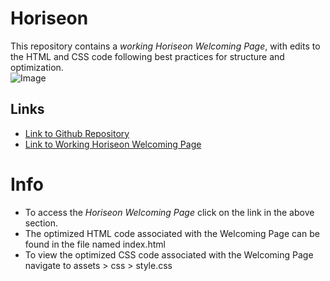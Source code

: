 # Horiseon

This repository contains a *working Horiseon Welcoming Page*, with edits to the HTML and CSS code following best practices for structure and optimization.   
![Image](https://i.imgur.com/jOh6wB1.png)

## Links
* [Link to Github Repository](https://github.com/Steffen568/Horiseon)
* [Link to Working Horiseon Welcoming Page](https://steffen568.github.io/Horiseon/#social-media-marketing)

# Info
* To access the *Horiseon Welcoming Page* click on the link in the above section.
* The optimized HTML code associated with the Welcoming Page can be found in the file named index.html
* To view the optimized CSS code associated with the Welcoming Page navigate to assets > css >  style.css 







